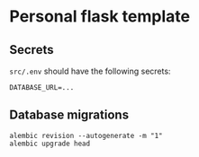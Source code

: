 # Personal flask template
## Secrets
`src/.env` should have the following secrets:
```
DATABASE_URL=...
```

## Database migrations
```
alembic revision --autogenerate -m "1"
alembic upgrade head
```
